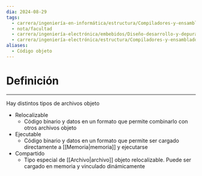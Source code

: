 ```yaml
---
dia: 2024-08-29
tags:
  - carrera/ingeniería-en-informática/estructura/Compiladores-y-ensambladores
  - nota/facultad
  - carrera/ingeniería-electrónica/embebidos/Diseño-desarrollo-y-depuración
  - carrera/ingeniería-electrónica/estructura/Compiladores-y-ensambladores
aliases:
  - Código objeto
---
```

# Definición
---
Hay distintos tipos de archivos objeto

* Relocalizable
    * Código binario y datos en un formato que permite combinarlo con otros archivos objeto
* Ejecutable
    * Código binario y datos en un formato que permite ser cargado directamente a [[Memoria|memoria]] y ejecutarse
* Compartido
    * Tipo especial de [[Archivo|archivo]] objeto relocalizable. Puede ser cargado en memoria y vinculado dinámicamente